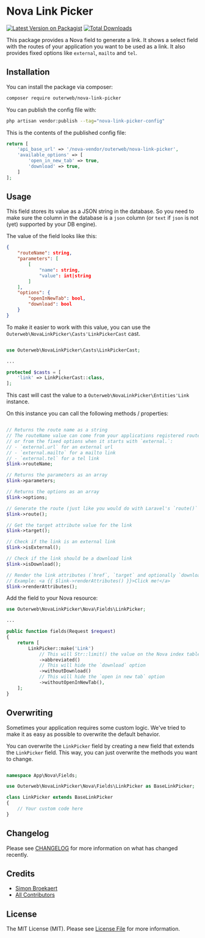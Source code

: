 # Nova Link Picker

[![Latest Version on Packagist](https://img.shields.io/packagist/v/outerweb/nova-link-picker.svg?style=flat-square)](https://packagist.org/packages/outerweb/nova-link-picker)
[![Total Downloads](https://img.shields.io/packagist/dt/outerweb/nova-link-picker.svg?style=flat-square)](https://packagist.org/packages/outerweb/nova-link-picker)

This package provides a Nova field to generate a link. It shows a select field with the routes of your application you want to be used as a link. It also provides fixed options like `external`, `mailto` and `tel`.

## Installation

You can install the package via composer:

```bash
composer require outerweb/nova-link-picker
```

You can publish the config file with:

```bash
php artisan vendor:publish --tag="nova-link-picker-config"
```

This is the contents of the published config file:

```php
return [
    'api_base_url' => '/nova-vendor/outerweb/nova-link-picker',
    'available_options' => [
        'open_in_new_tab' => true,
        'download' => true,
    ]
];
```

## Usage

This field stores its value as a JSON string in the database. So you need to make sure the column in the database is a `json` column (or `text` if `json` is not (yet) supported by your DB engine).

The value of the field looks like this:

```json
{
    "routeName": string,
    "parameters": [
        [
            "name": string,
            "value": int|string
        ]
    ],
    "options": {
        "openInNewTab": bool,
        "download": bool
    }
}
```

To make it easier to work with this value, you can use the `Outerweb\NovaLinkPicker\Casts'LinkPickerCast` cast. 

```php

use Outerweb\NovaLinkPicker\Casts\LinkPickerCast;

...

protected $casts = [
    'link' => LinkPickerCast::class,
];

```

This cast will cast the value to a `Outerweb\NovaLinkPicker\Entities'Link` instance.

On this instance you can call the following methods / properties:

```php

// Returns the route name as a string
// The routeName value can come from your applications registered routes
// or from the fixed options when it starts with `external.`:
// - `external.url` for an external url
// - `external.mailto` for a mailto link
// - `external.tel` for a tel link
$link->routeName;

// Returns the parameters as an array
$link->parameters;

// Returns the options as an array
$link->options;

// Generate the route (just like you would do with Laravel's `route()` helper)
$link->route();

// Get the target attribute value for the link
$link->target();

// Check if the link is an external link
$link->isExternal();

// Check if the link should be a download link
$link->isDownload();

// Render the link attributes (`href`, `target` and optionally `download`)
// Example: <a {{ $link->renderAttributes() }}>Click me!</a>
$link->renderAttributes();

```

Add the field to your Nova resource:

```php
use Outerweb\NovaLinkPicker\Nova\Fields\LinkPicker;

...

public function fields(Request $request)
{
    return [
        LinkPicker::make('Link')
            // This will Str::limit() the value on the Nova index table
            ->abbreviated()
            // This will hide the `download` option
            ->withoutDownload()
            // This will hide the `open in new tab` option
            ->withoutOpenInNewTab(),
    ];
}
```

## Overwriting

Sometimes your application requires some custom logic. We've tried to make it as easy as possible to overwrite the default behavior.

You can overwrite the `LinkPicker` field by creating a new field that extends the `LinkPicker` field. This way, you can just overwrite the methods you want to change.

```php

namespace App\Nova\Fields;

use Outerweb\NovaLinkPicker\Nova\Fields\LinkPicker as BaseLinkPicker;

class LinkPicker extends BaseLinkPicker
{
    // Your custom code here
}

```

## Changelog

Please see [CHANGELOG](CHANGELOG.md) for more information on what has changed recently.

## Credits

- [Simon Broekaert](https://github.com/SimonBroekaert)
- [All Contributors](../../contributors)

## License

The MIT License (MIT). Please see [License File](LICENSE.md) for more information.
